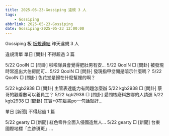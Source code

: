 ```yaml
---
title: 2025-05-23-Gossiping 違規 3 人
tags:
    - Gossiping
abbrlink: 2025-05-23-Gossiping
date: Gossiping-2025-05-23 12:00:00
---
```

Gossiping 板 [板規連結](https://www.ptt.cc/bbs/Gossiping/M.1637425085.A.07D.html)
昨天違規 3 人
<!-- more -->

違規清單
單日 [問卦] 不得超過 3 篇

5/22 QooIN □ [問卦] 啦啦隊員會覺得肥肚男有安…
5/22 QooIN □ [問卦] 被發現時常進出大伯房間可…
5/22 QooIN □ [問卦] 發現指甲岔開是暗示什麼嗎？
5/22 QooIN □ [問卦] 色花堂是歸在什麼幫裡的啊？

5/22 kgb2938 □ [問卦] 主管表達能力有問題怎麼辦
5/22 kgb2938 □ [問卦] 蔡哥的觀看數可以養員工？
5/22 kgb2938 □ [問卦] 愛問核廢料放哪的人請進
5/22 kgb2938 □ [問卦] 其實+0在臉書po一句話就好…

單日 [新聞] 不得超過 1 篇

5/22 gearty □ [新聞] 紅色零件全面入侵國造無人…
5/22 gearty □ [新聞] 台東國際地標「血跡斑斑」…